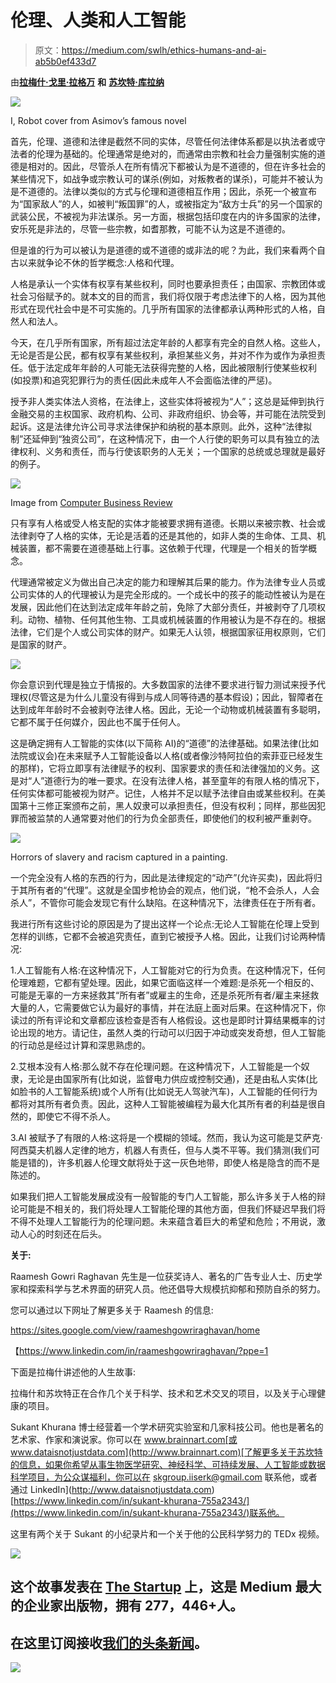 # 伦理、人类和人工智能

> 原文：<https://medium.com/swlh/ethics-humans-and-ai-ab5b0ef433d7>

由[**拉梅什·戈里·拉格万**](https://medium.com/u/2d339de77f89?source=post_page-----ab5b0ef433d7--------------------------------) **和** [**苏坎特·库拉纳**](https://medium.com/u/6d41261644a8?source=post_page-----ab5b0ef433d7--------------------------------)

![](img/2c72d14829f3e81bdefefb88b1e22d22.png)

I, Robot cover from Asimov’s famous novel

首先，伦理、道德和法律是截然不同的实体，尽管任何法律体系都是以执法者或守法者的伦理为基础的。伦理通常是绝对的，而通常由宗教和社会力量强制实施的道德是相对的。因此，尽管杀人在所有情况下都被认为是不道德的，但在许多社会的某些情况下，如战争或宗教认可的谋杀(例如，对叛教者的谋杀)，可能并不被认为是不道德的。法律以类似的方式与伦理和道德相互作用；因此，杀死一个被宣布为“国家敌人”的人，如被判“叛国罪”的人，或被指定为“敌方士兵”的另一个国家的武装公民，不被视为非法谋杀。另一方面，根据包括印度在内的许多国家的法律，安乐死是非法的，尽管一些宗教，如耆那教，可能不认为这是不道德的。

但是谁的行为可以被认为是道德的或不道德的或非法的呢？为此，我们来看两个自古以来就争论不休的哲学概念:人格和代理。

人格是承认一个实体有权享有某些权利，同时也要承担责任；由国家、宗教团体或社会习俗赋予的。就本文的目的而言，我们将仅限于考虑法律下的人格，因为其他形式在现代社会中是不可实施的。几乎所有国家的法律都承认两种形式的人格，自然人和法人。

今天，在几乎所有国家，所有超过法定年龄的人都享有完全的自然人格。这些人，无论是否是公民，都有权享有某些权利，承担某些义务，并对不作为或作为承担责任。低于法定成年年龄的人可能无法获得完整的人格，因此被限制行使某些权利(如投票)和追究犯罪行为的责任(因此未成年人不会面临法律的严惩)。

授予非人类实体法人资格，在法律上，这些实体将被视为“人”；这总是延伸到执行金融交易的主权国家、政府机构、公司、非政府组织、协会等，并可能在法院受到起诉。这是法律允许公司寻求法律保护和纳税的基本原则。此外，这种“法律拟制”还延伸到“独资公司”，在这种情况下，由一个人行使的职务可以具有独立的法律权利、义务和责任，而与行使该职务的人无关；一个国家的总统或总理就是最好的例子。

![](img/624849e5fcb6a715b7e332f4a169e3cb.png)

Image from [Computer Business Review](https://www.cbronline.com/internet-of-things/cognitive-computing/artificial-intelligence-learn-religion-morality-ethics-new-tech-fund/)

只有享有人格或受人格支配的实体才能被要求拥有道德。长期以来被宗教、社会或法律剥夺了人格的实体，无论是活着的还是其他的，如非人类的生命体、工具、机械装置，都不需要在道德基础上行事。这依赖于代理，代理是一个相关的哲学概念。

代理通常被定义为做出自己决定的能力和理解其后果的能力。作为法律专业人员或公司实体的人的代理被认为是完全形成的。一个成长中的孩子的能动性被认为是在发展，因此他们在达到法定成年年龄之前，免除了大部分责任，并被剥夺了几项权利。动物、植物、任何其他生物、工具或机械装置的作用被认为是不存在的。根据法律，它们是个人或公司实体的财产。如果无人认领，根据国家征用权原则，它们是国家的财产。

![](img/edee48faa37153cf5989d50315415086.png)

你会意识到代理是独立于情报的。大多数国家的法律不要求进行智力测试来授予代理权(尽管这是为什么儿童没有得到与成人同等待遇的基本假设)；因此，智障者在达到成年年龄时不会被剥夺法律人格。因此，无论一个动物或机械装置有多聪明，它都不属于任何媒介，因此也不属于任何人。

这是确定拥有人工智能的实体(以下简称 AI)的“道德”的法律基础。如果法律(比如法院或议会)在未来赋予人工智能设备以人格(或者像沙特阿拉伯的索菲亚已经发生的那样)，它将立即享有法律赋予的权利、国家要求的责任和法律强加的义务。这是对“人”道德行为的唯一要求。在没有法律人格，甚至童年的有限人格的情况下，任何实体都可能被视为财产。记住，人格并不足以赋予法律自由或某些权利。在美国第十三修正案颁布之前，黑人奴隶可以承担责任，但没有权利；同样，那些因犯罪而被监禁的人通常要对他们的行为负全部责任，即使他们的权利被严重剥夺。

![](img/247189d1f0d83edf671ab0219a59d04b.png)

Horrors of slavery and racism captured in a painting.

一个完全没有人格的东西的行为，因此是法律规定的“动产”(允许买卖)，因此将归于其所有者的“代理”。这就是全国步枪协会的观点，他们说，“枪不会杀人，人会杀人”，不管你可能会发现它有什么缺陷。在这种情况下，法律责任在于所有者。

我进行所有这些讨论的原因是为了提出这样一个论点:无论人工智能在伦理上受到怎样的训练，它都不会被追究责任，直到它被授予人格。因此，让我们讨论两种情况:

1.人工智能有人格:在这种情况下，人工智能对它的行为负责。在这种情况下，任何伦理难题，它都有望处理。因此，如果它面临这样一个难题:是杀死一个相反的、可能是无辜的一方来拯救其“所有者”或雇主的生命，还是杀死所有者/雇主来拯救大量的人，它需要做它认为最好的事情，并在法庭上面对后果。在这种情况下，你读过的所有评论和文章都应该检查是否有人格假设。这也是即时计算结果概率的讨论出现的地方。请记住，虽然人类的行动可以归因于冲动或突发奇想，但人工智能的行动总是经过计算和深思熟虑的。

2.艾根本没有人格:那么就不存在伦理问题。在这种情况下，人工智能是一个奴隶，无论是由国家所有(比如说，监督电力供应或控制交通)，还是由私人实体(比如脸书的人工智能系统)或个人所有(比如说无人驾驶汽车)，人工智能的任何行为都将对其所有者负责。因此，这种人工智能被编程为最大化其所有者的利益是很自然的，即使它不得不杀人。

3.AI 被赋予了有限的人格:这将是一个模糊的领域。然而，我认为这可能是艾萨克·阿西莫夫机器人定律的地方，机器人有责任，但与人类不平等。我们猜测(我们可能是错的)，许多机器人伦理文献将处于这一灰色地带，即使人格是隐含的而不是陈述的。

如果我们把人工智能发展成没有一般智能的专门人工智能，那么许多关于人格的辩论可能是不相关的，我们将处理人工智能伦理的其他方面，但我们怀疑迟早我们将不得不处理人工智能行为的伦理问题。未来蕴含着巨大的希望和危险；不用说，激动人心的时刻还在后头。

**关于:**

Raamesh Gowri Raghavan 先生是一位获奖诗人、著名的广告专业人士、历史学家和探索科学与艺术界面的研究人员。他还倡导大规模抗抑郁和预防自杀的努力。

您可以通过以下网址了解更多关于 Raamesh 的信息:

https://sites.google.com/view/raameshgowriraghavan/home

【https://www.linkedin.com/in/raameshgowriraghavan/?ppe=1 

下面是拉梅什讲述他的人生故事:

拉梅什和苏坎特正在合作几个关于科学、技术和艺术交叉的项目，以及关于心理健康的项目。

Sukant Khurana 博士经营着一个学术研究实验室和几家科技公司。他也是著名的艺术家、作家和演说家。你可以在 www.brainnart.com[或 www.dataisnotjustdata.com](http://www.brainnart.com)[了解更多关于苏坎特的信息，如果你希望从事生物医学研究、神经科学、可持续发展、人工智能或数据科学项目，为公众谋福利，你可以在 skgroup.iiserk@gmail.com 联系他，或者通过 LinkedIn](http://www.dataisnotjustdata.com)[https://www.linkedin.com/in/sukant-khurana-755a2343/](https://www.linkedin.com/in/sukant-khurana-755a2343/)联系他。

这里有两个关于 Sukant 的小纪录片和一个关于他的公民科学努力的 TEDx 视频。

![](img/731acf26f5d44fdc58d99a6388fe935d.png)

## 这个故事发表在 [The Startup](https://medium.com/swlh) 上，这是 Medium 最大的企业家出版物，拥有 277，446+人。

## 在这里订阅接收[我们的头条新闻](http://growthsupply.com/the-startup-newsletter/)。

![](img/731acf26f5d44fdc58d99a6388fe935d.png)